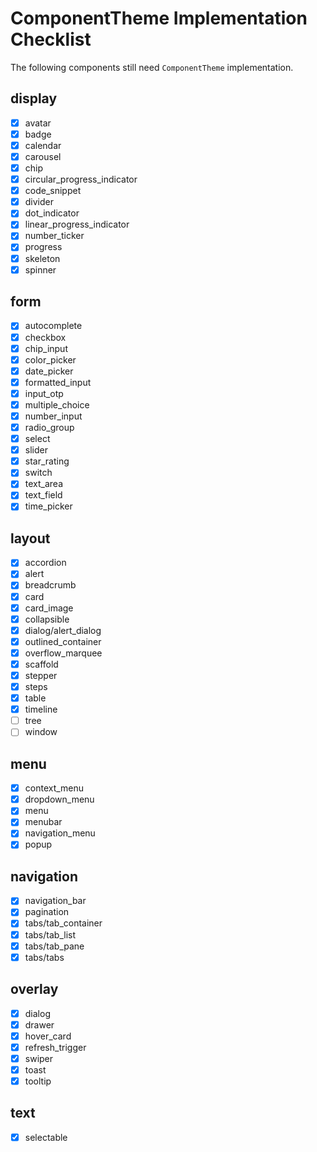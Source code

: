 # ComponentTheme Implementation Checklist

The following components still need `ComponentTheme` implementation.

## display
- [x] avatar
- [x] badge
- [x] calendar
- [x] carousel
- [x] chip
- [x] circular_progress_indicator
- [x] code_snippet
- [x] divider
- [x] dot_indicator
- [x] linear_progress_indicator
- [x] number_ticker
- [x] progress
- [x] skeleton
- [x] spinner

## form
- [x] autocomplete
- [x] checkbox
- [x] chip_input
- [x] color_picker
- [x] date_picker
- [x] formatted_input
- [x] input_otp
- [x] multiple_choice
- [x] number_input
- [x] radio_group
- [x] select
- [x] slider
- [x] star_rating
- [x] switch
- [x] text_area
- [x] text_field
- [x] time_picker

## layout
- [x] accordion
- [x] alert
- [x] breadcrumb
- [x] card
- [x] card_image
- [x] collapsible
- [x] dialog/alert_dialog
- [x] outlined_container
- [x] overflow_marquee
- [x] scaffold
- [x] stepper
- [x] steps
- [x] table
- [x] timeline
- [ ] tree
- [ ] window

## menu
- [x] context_menu
- [x] dropdown_menu
- [x] menu
- [x] menubar
- [x] navigation_menu
- [x] popup

## navigation
- [x] navigation_bar
- [x] pagination
- [x] tabs/tab_container
- [x] tabs/tab_list
- [x] tabs/tab_pane
- [x] tabs/tabs

## overlay
- [x] dialog
- [x] drawer
- [x] hover_card
- [x] refresh_trigger
- [x] swiper
- [x] toast
- [x] tooltip

## text
- [x] selectable
